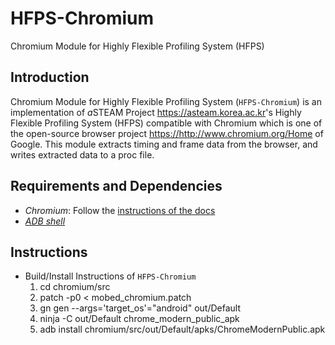 # HFPS-Chromium
Chromium Module for Highly Flexible Profiling System (HFPS)

## Introduction

Chromium Module for Highly Flexible Profiling System (`HFPS-Chromium`) is an implementation of *a*STEAM Project <https://asteam.korea.ac.kr>'s Highly Flexible Profiling System (HFPS) compatible with Chromium which is one of the open-source browser project <https://http://www.chromium.org/Home> of Google. This module extracts timing and frame data from the browser, and writes extracted data to a proc file.

## Requirements and Dependencies

* *Chromium*: Follow the [instructions of the docs](https://chromium.googlesource.com/chromium/src/+/master/docs/android_build_instructions.md)
* [*ADB shell*](http://adbshell.com/)

## Instructions

* Build/Install Instructions of `HFPS-Chromium`
  1. cd chromium/src
  2. patch -p0 < mobed_chromium.patch
  3. gn gen --args='target_os'="android" out/Default
  4. ninja -C out/Default chrome_modern_public_apk
  5. adb install chromium/src/out/Default/apks/ChromeModernPublic.apk
